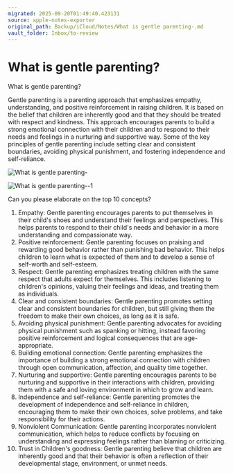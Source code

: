 ```yaml
---
migrated: 2025-09-20T01:49:40.423131
source: apple-notes-exporter
original_path: Backup/iCloud/Notes/What is gentle parenting-.md
vault_folder: Inbox/to-review
---
```

# What is gentle parenting?

What is gentle parenting?

Gentle parenting is a parenting approach that emphasizes empathy, understanding, and positive reinforcement in raising children. It is based on the belief that children are inherently good and that they should be treated with respect and kindness. This approach encourages parents to build a strong emotional connection with their children and to respond to their needs and feelings in a nurturing and supportive way. Some of the key principles of gentle parenting include setting clear and consistent boundaries, avoiding physical punishment, and fostering independence and self-reliance.

![What is gentle parenting-](images/What%20is%20gentle%20parenting-.svg)

![What is gentle parenting--1](images/What%20is%20gentle%20parenting--1.jpeg)

Can you please elaborate on the top 10 concepts?

1. Empathy: Gentle parenting encourages parents to put themselves in their child's shoes and understand their feelings and perspectives. This helps parents to respond to their child's needs and behavior in a more understanding and compassionate way.
2. Positive reinforcement: Gentle parenting focuses on praising and rewarding good behavior rather than punishing bad behavior. This helps children to learn what is expected of them and to develop a sense of self-worth and self-esteem.
3. Respect: Gentle parenting emphasizes treating children with the same respect that adults expect for themselves. This includes listening to children's opinions, valuing their feelings and ideas, and treating them as individuals.
4. Clear and consistent boundaries: Gentle parenting promotes setting clear and consistent boundaries for children, but still giving them the freedom to make their own choices, as long as it is safe.
5. Avoiding physical punishment: Gentle parenting advocates for avoiding physical punishment such as spanking or hitting, instead favoring positive reinforcement and logical consequences that are age-appropriate.
6. Building emotional connection: Gentle parenting emphasizes the importance of building a strong emotional connection with children through open communication, affection, and quality time together.
7. Nurturing and supportive: Gentle parenting encourages parents to be nurturing and supportive in their interactions with children, providing them with a safe and loving environment in which to grow and learn.
8. Independence and self-reliance: Gentle parenting promotes the development of independence and self-reliance in children, encouraging them to make their own choices, solve problems, and take responsibility for their actions.
9. Nonviolent Communication: Gentle parenting incorporates nonviolent communication, which helps to reduce conflicts by focusing on understanding and expressing feelings rather than blaming or criticizing.
10. Trust in Children's goodness: Gentle parenting believe that children are inherently good and that their behavior is often a reflection of their developmental stage, environment, or unmet needs.

